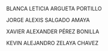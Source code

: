 <p> 
BLANCA LETICIA ARGUETA PORTILLO

</p>
<p> 
JORGE ALEXIS SALGADO AMAYA

</p>
<p> 
XAVIER ALEXANDER PÉREZ BONILLA

</p>
<p> 
KEVIN ALEJANDRO ZELAYA CHAVEZ 

</p>

